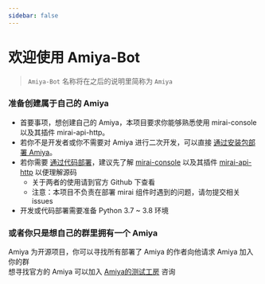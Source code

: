 ```yaml
---
sidebar: false
---
```


# 欢迎使用 Amiya-Bot

> `Amiya-Bot` 名称将在之后的说明里简称为 `Amiya`

### 准备创建属于自己的 Amiya

- 首要事项，想创建自己的 Amiya，本项目要求你能够熟悉使用 mirai-console 以及其插件 mirai-api-http。
- 若你不是开发者或你不需要对 Amiya 进行二次开发，可以直接 [通过安装包部署 Amiya](/docs/deployByExe/)。
- 若你需要 [通过代码部署](/docs/deployByCode/)，建议先了解 [mirai-console](https://github.com/mamoe/mirai-console)
  以及其插件 [mirai-api-http](https://github.com/project-mirai/mirai-api-http)
  以便理解源码
    - 关于两者的使用请到官方 Github 下查看
    - 注意：本项目不负责在部署 mirai 组件时遇到的问题，请勿提交相关 issues
- 开发或代码部署需要准备 Python 3.7 ~ 3.8 环境

### 或者你只是想自己的群里拥有一个 Amiya

Amiya 为开源项目，你可以寻找所有部署了 Amiya 的作者向他请求 Amiya 加入你的群<br>
想寻找官方的 Amiya 可以加入 [Amiya的测试工房](/blog/notice/) 咨询
